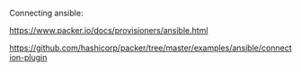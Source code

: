 Connecting ansible:

https://www.packer.io/docs/provisioners/ansible.html

https://github.com/hashicorp/packer/tree/master/examples/ansible/connection-plugin

